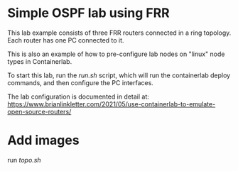 # Simple OSPF lab using FRR

This lab example consists of three FRR routers connected in a ring topology. Each router has one PC connected to it.

This is also an example of how to pre-configure lab nodes on "linux" node types in Containerlab.

To start this lab, run the *run.sh* script, which will run the containerlab deploy commands, and then configure the PC interfaces.

The lab configuration is documented in detail at: https://www.brianlinkletter.com/2021/05/use-containerlab-to-emulate-open-source-routers/

# Add images
run *topo.sh*

